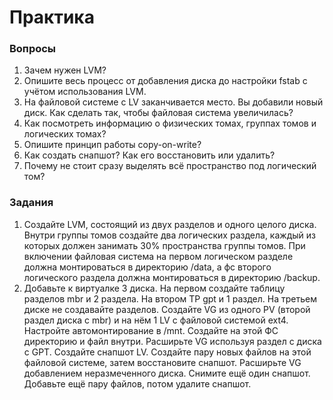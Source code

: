 # Практика

### Вопросы

1. Зачем нужен LVM?
2. Опишите весь процесс от добавления диска до настройки fstab c учётом использования LVM.
3. На файловой системе с LV заканчивается место. Вы добавили новый диск. Как сделать так, чтобы файловая система увеличилась?
4. Как посмотреть информацию о физических томах, группах томов и логических томах?
5. Опишите принцип работы copy-on-write?
6. Как создать снапшот? Как его восстановить или удалить? 
7. Почему не стоит сразу выделять всё пространство под логический том?

### Задания

1. Создайте LVM, состоящий из двух разделов и одного целого диска. Внутри группы томов создайте два логических раздела, каждый из которых должен занимать 30% пространства группы томов. При включении файловая система на первом логическом разделе должна монтироваться в директорию /data, а фс второго логического раздела должна монтироваться в директорию /backup.
2. Добавьте к виртуалке 3 диска. На первом создайте таблицу разделов mbr и 2 раздела. На втором ТР gpt и 1 раздел. На третьем диске не создавайте разделов. Создайте VG из одного PV (второй раздел диска с mbr) и на нём 1 LV с файловой системой ext4. Настройте автомонтирование в /mnt. Создайте на этой ФС директорию и файл внутри. Расширьте VG используя раздел с диска с GPT. Создайте снапшот LV. Создайте пару новых файлов на этой файловой системе, затем восстановите снапшот. Расширьте VG добавлением неразмеченного диска. Снимите ещё один снапшот. Добавьте ещё пару файлов, потом удалите снапшот.  